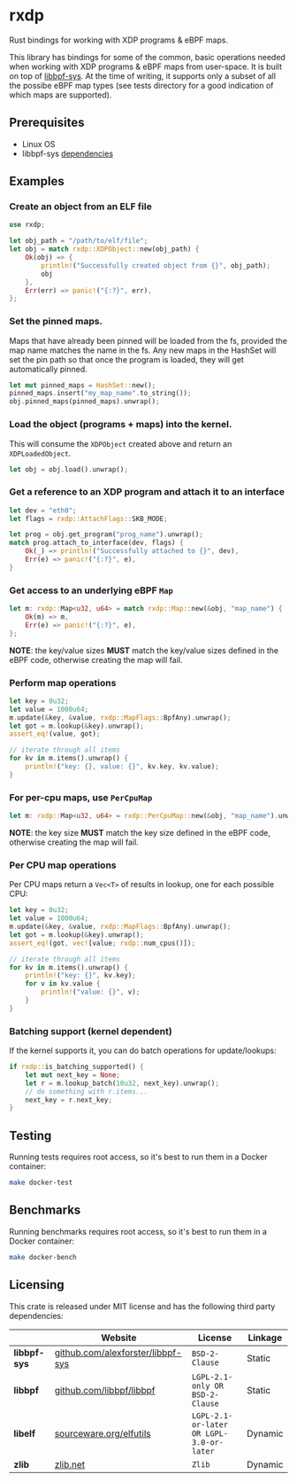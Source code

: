 # rxdp
Rust bindings for working with XDP programs & eBPF maps.

This library has bindings for some of the common, basic operations needed when working with XDP programs & eBPF maps from user-space. It is built on top of [libbpf-sys](https://github.com/alexforster/libbpf-sys). At the time of writing, it supports only a subset of all the possibe eBPF map types (see tests directory for a good indication of which maps are supported).


## Prerequisites
* Linux OS
* libbpf-sys [dependencies](https://github.com/alexforster/libbpf-sys#building)

## Examples
### Create an object from an ELF file
```rust
use rxdp;

let obj_path = "/path/to/elf/file";
let obj = match rxdp::XDPObject::new(obj_path) {
    Ok(obj) => {
        println!("Successfully created object from {}", obj_path);
        obj
    },
    Err(err) => panic!("{:?}", err),
};
```

### Set the pinned maps.
Maps that have already been pinned will be loaded from the fs, provided the map name
matches the name in the fs. Any new maps in the HashSet will set the pin path so that
once the program is loaded, they will get automatically pinned.
```rust
let mut pinned_maps = HashSet::new();
pinned_maps.insert("my_map_name".to_string());
obj.pinned_maps(pinned_maps).unwrap();
```

### Load the object (programs + maps) into the kernel.
This will consume the `XDPObject` created above and return an `XDPLoadedObject`.
```rust
let obj = obj.load().unwrap();
```

### Get a reference to an XDP program and attach it to an interface
```rust
let dev = "eth0";
let flags = rxdp::AttachFlags::SKB_MODE;

let prog = obj.get_program("prog_name").unwrap();
match prog.attach_to_interface(dev, flags) {
    Ok(_) => println!("Successfully attached to {}", dev),
    Err(e) => panic!("{:?}", e),
}
```

### Get access to an underlying eBPF `Map`
```rust
let m: rxdp::Map<u32, u64> = match rxdp::Map::new(&obj, "map_name") {
    Ok(m) => m,
    Err(e) => panic!("{:?}", e),
};
```
**NOTE**: the key/value sizes **MUST** match the key/value sizes defined in the eBPF code, otherwise creating the map will fail.

### Perform map operations
```rust
let key = 0u32;
let value = 1000u64;
m.update(&key, &value, rxdp::MapFlags::BpfAny).unwrap();
let got = m.lookup(&key).unwrap();
assert_eq!(value, got);

// iterate through all items
for kv in m.items().unwrap() {
    println!("key: {}, value: {}", kv.key, kv.value);
}
```

### For per-cpu maps, use `PerCpuMap`
```rust
let m: rxdp::Map<u32, u64> = rxdp::PerCpuMap::new(&obj, "map_name").unwrap();
```
**NOTE**: the key size **MUST** match the key size defined in the eBPF code, otherwise creating the map will fail.

### Per CPU map operations
Per CPU maps return a `Vec<T>` of results in lookup, one for each possible CPU:
```rust
let key = 0u32;
let value = 1000u64;
m.update(&key, &value, rxdp::MapFlags::BpfAny).unwrap();
let got = m.lookup(&key).unwrap();
assert_eq!(got, vec![value; rxdp::num_cpus()]);

// iterate through all items
for kv in m.items().unwrap() {
    println!("key: {}", kv.key);
    for v in kv.value {
        println!("value: {}", v);
    }
}
```

### Batching support (kernel dependent)
If the kernel supports it, you can do batch operations for update/lookups:
```rust
if rxdp::is_batching_supported() {
    let mut next_key = None;
    let r = m.lookup_batch(10u32, next_key).unwrap();
    // do something with r.items...
    next_key = r.next_key;
}
```

## Testing
Running tests requires root access, so it's best to run them in a Docker container:
```sh
make docker-test
```

## Benchmarks
Running benchmarks requires root access, so it's best to run them in a Docker container:
```sh
make docker-bench
```

## Licensing
This crate is released under MIT license and has the following third party dependencies:

|                | Website                                                                        | License                                  | Linkage |
|----------------|--------------------------------------------------------------------------------|------------------------------------------|---------|
| **libbpf-sys** | [github.com/alexforster/libbpf-sys](https://github.com/alexforster/libbpf-sys) | `BSD-2-Clause`                           | Static  |
| **libbpf**     | [github.com/libbpf/libbpf](https://github.com/libbpf/libbpf/)                  | `LGPL-2.1-only OR BSD-2-Clause`          | Static  |
| **libelf**     | [sourceware.org/elfutils](https://sourceware.org/elfutils/)                    | `LGPL-2.1-or-later OR LGPL-3.0-or-later` | Dynamic |
| **zlib**       | [zlib.net](https://www.zlib.net/)                                              | `Zlib`                                   | Dynamic |
